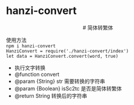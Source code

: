 # hanzi-convert
<p align=center>
#  简体转繁体
</p>

使用方法
<br>
```npm i hanzi-convert```
<br>
```HanziConvert = require('./hanzi-convert/index')```
<br>
```let data = HanziConvert.convert(word, true)```
<br>
   * 执行文字转换
   * @function convert
   * @param {String} str 需要转换的字符串
   * @param {Boolean} isSc2tc 是否是简体转繁体
   * @return String 转换后的字符串

<br>


